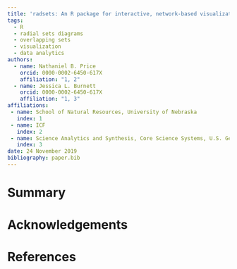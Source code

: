 ```yaml
---
title: 'radsets: An R package for interactive, network-based visualizations of overlapping set'
tags:
  - R
  - radial sets diagrams
  - overlapping sets
  - visualization
  - data analytics
authors:
  - name: Nathaniel B. Price
    orcid: 0000-0002-6450-617X
    affiliation: "1, 2"
  - name: Jessica L. Burnett
    orcid: 0000-0002-6450-617X
    affiliation: "1, 3"
affiliations:
 - name: School of Natural Resources, University of Nebraska
   index: 1
 - name: ICF
   index: 2
 - name: Science Analytics and Synthesis, Core Science Systems, U.S. Geological Survey
   index: 3
date: 24 November 2019
bibliography: paper.bib
---
```


# Summary


# Acknowledgements


# References
